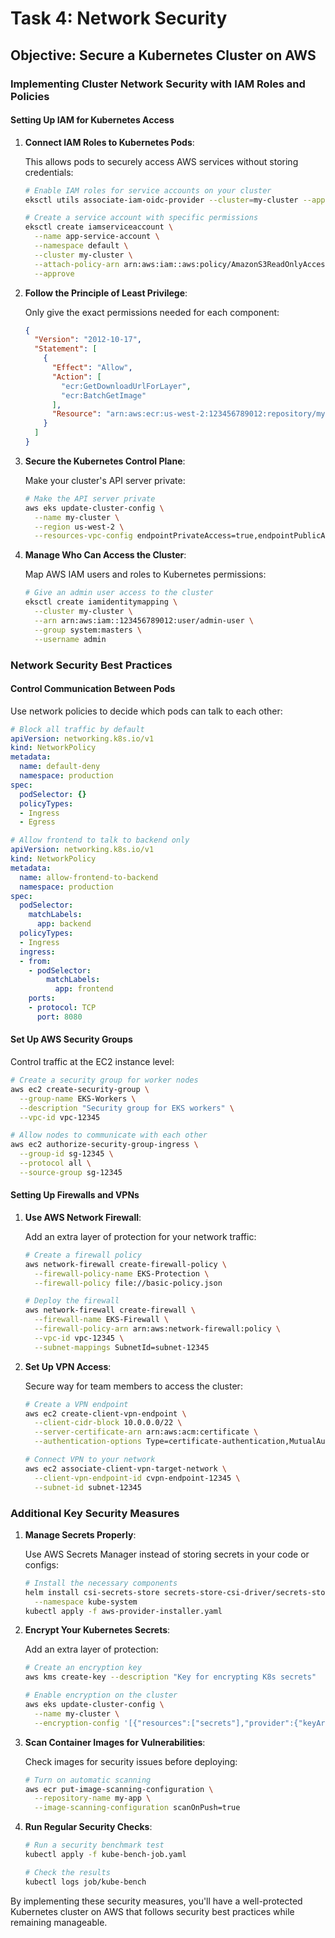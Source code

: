 # Task 4: Network Security

## Objective: Secure a Kubernetes Cluster on AWS

### Implementing Cluster Network Security with IAM Roles and Policies

#### Setting Up IAM for Kubernetes Access

1. **Connect IAM Roles to Kubernetes Pods**:
   
   This allows pods to securely access AWS services without storing credentials:

   ```bash
   # Enable IAM roles for service accounts on your cluster
   eksctl utils associate-iam-oidc-provider --cluster=my-cluster --approve
   
   # Create a service account with specific permissions
   eksctl create iamserviceaccount \
     --name app-service-account \
     --namespace default \
     --cluster my-cluster \
     --attach-policy-arn arn:aws:iam::aws:policy/AmazonS3ReadOnlyAccess \
     --approve
   ```

2. **Follow the Principle of Least Privilege**:
   
   Only give the exact permissions needed for each component:

   ```json
   {
     "Version": "2012-10-17",
     "Statement": [
       {
         "Effect": "Allow",
         "Action": [
           "ecr:GetDownloadUrlForLayer",
           "ecr:BatchGetImage"
         ],
         "Resource": "arn:aws:ecr:us-west-2:123456789012:repository/my-app"
       }
     ]
   }
   ```

3. **Secure the Kubernetes Control Plane**:
   
   Make your cluster's API server private:

   ```bash
   # Make the API server private
   aws eks update-cluster-config \
     --name my-cluster \
     --region us-west-2 \
     --resources-vpc-config endpointPrivateAccess=true,endpointPublicAccess=false
   ```

4. **Manage Who Can Access the Cluster**:
   
   Map AWS IAM users and roles to Kubernetes permissions:

   ```bash
   # Give an admin user access to the cluster
   eksctl create iamidentitymapping \
     --cluster my-cluster \
     --arn arn:aws:iam::123456789012:user/admin-user \
     --group system:masters \
     --username admin
   ```

### Network Security Best Practices

#### Control Communication Between Pods

Use network policies to decide which pods can talk to each other:

```yaml
# Block all traffic by default
apiVersion: networking.k8s.io/v1
kind: NetworkPolicy
metadata:
  name: default-deny
  namespace: production
spec:
  podSelector: {}
  policyTypes:
  - Ingress
  - Egress
```

```yaml
# Allow frontend to talk to backend only
apiVersion: networking.k8s.io/v1
kind: NetworkPolicy
metadata:
  name: allow-frontend-to-backend
  namespace: production
spec:
  podSelector:
    matchLabels:
      app: backend
  policyTypes:
  - Ingress
  ingress:
  - from:
    - podSelector:
        matchLabels:
          app: frontend
    ports:
    - protocol: TCP
      port: 8080
```

#### Set Up AWS Security Groups

Control traffic at the EC2 instance level:

```bash
# Create a security group for worker nodes
aws ec2 create-security-group \
  --group-name EKS-Workers \
  --description "Security group for EKS workers" \
  --vpc-id vpc-12345

# Allow nodes to communicate with each other
aws ec2 authorize-security-group-ingress \
  --group-id sg-12345 \
  --protocol all \
  --source-group sg-12345
```

#### Setting Up Firewalls and VPNs

1. **Use AWS Network Firewall**:
   
   Add an extra layer of protection for your network traffic:

   ```bash
   # Create a firewall policy
   aws network-firewall create-firewall-policy \
     --firewall-policy-name EKS-Protection \
     --firewall-policy file://basic-policy.json
   
   # Deploy the firewall
   aws network-firewall create-firewall \
     --firewall-name EKS-Firewall \
     --firewall-policy-arn arn:aws:network-firewall:policy \
     --vpc-id vpc-12345 \
     --subnet-mappings SubnetId=subnet-12345
   ```

2. **Set Up VPN Access**:
   
   Secure way for team members to access the cluster:

   ```bash
   # Create a VPN endpoint
   aws ec2 create-client-vpn-endpoint \
     --client-cidr-block 10.0.0.0/22 \
     --server-certificate-arn arn:aws:acm:certificate \
     --authentication-options Type=certificate-authentication,MutualAuthentication={ClientRootCertificateChainArn=arn:aws:acm:client-cert}
   
   # Connect VPN to your network
   aws ec2 associate-client-vpn-target-network \
     --client-vpn-endpoint-id cvpn-endpoint-12345 \
     --subnet-id subnet-12345
   ```

### Additional Key Security Measures

1. **Manage Secrets Properly**:
   
   Use AWS Secrets Manager instead of storing secrets in your code or configs:

   ```bash
   # Install the necessary components
   helm install csi-secrets-store secrets-store-csi-driver/secrets-store-csi-driver \
     --namespace kube-system
   kubectl apply -f aws-provider-installer.yaml
   ```

2. **Encrypt Your Kubernetes Secrets**:
   
   Add an extra layer of protection:

   ```bash
   # Create an encryption key
   aws kms create-key --description "Key for encrypting K8s secrets"
   
   # Enable encryption on the cluster
   aws eks update-cluster-config \
     --name my-cluster \
     --encryption-config '[{"resources":["secrets"],"provider":{"keyArn":"arn:aws:kms:key"}}]'
   ```

3. **Scan Container Images for Vulnerabilities**:
   
   Check images for security issues before deploying:

   ```bash
   # Turn on automatic scanning
   aws ecr put-image-scanning-configuration \
     --repository-name my-app \
     --image-scanning-configuration scanOnPush=true
   ```

4. **Run Regular Security Checks**:
   
   ```bash
   # Run a security benchmark test
   kubectl apply -f kube-bench-job.yaml
   
   # Check the results
   kubectl logs job/kube-bench
   ```

By implementing these security measures, you'll have a well-protected Kubernetes cluster on AWS that follows security best practices while remaining manageable.